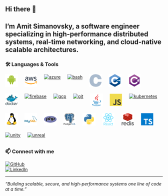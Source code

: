 ## Hi there 👋

I’m **Amit Simanovsky**, a software engineer specializing in **high-performance distributed systems**, **real-time networking**, and **cloud-native scalable architectures**.
---

### 🛠️ Languages & Tools
<div style="display: flex; flex-wrap: wrap; gap: 12px; max-width: 700px;">

<a href="https://developer.android.com" target="_blank" rel="noreferrer" title="Android">
  <img src="https://raw.githubusercontent.com/devicons/devicon/master/icons/android/android-original-wordmark.svg" alt="android" width="40" height="40" style="vertical-align:middle; margin:0 10px 10px 0;"/>
</a>
<a href="https://aws.amazon.com" target="_blank" rel="noreferrer" title="AWS">
  <img src="https://raw.githubusercontent.com/devicons/devicon/master/icons/amazonwebservices/amazonwebservices-original-wordmark.svg" alt="aws" width="40" height="40" style="vertical-align:middle; margin:0 10px 10px 0;"/>
</a>
<a href="https://azure.microsoft.com/en-in/" target="_blank" rel="noreferrer" title="Azure">
  <img src="https://www.vectorlogo.zone/logos/microsoft_azure/microsoft_azure-icon.svg" alt="azure" width="40" height="40" style="vertical-align:middle; margin:0 10px 10px 0;"/>
</a>
<a href="https://www.gnu.org/software/bash/" target="_blank" rel="noreferrer" title="Bash">
  <img src="https://www.vectorlogo.zone/logos/gnu_bash/gnu_bash-icon.svg" alt="bash" width="40" height="40" style="vertical-align:middle; margin:0 10px 10px 0;"/>
</a>

<a href="https://www.cprogramming.com/" target="_blank" rel="noreferrer" title="C">
  <img src="https://raw.githubusercontent.com/devicons/devicon/master/icons/c/c-original.svg" alt="c" width="40" height="40" style="vertical-align:middle; margin:0 10px 10px 0;"/>
</a>
<a href="https://www.w3schools.com/cpp/" target="_blank" rel="noreferrer" title="C++">
  <img src="https://raw.githubusercontent.com/devicons/devicon/master/icons/cplusplus/cplusplus-original.svg" alt="cplusplus" width="40" height="40" style="vertical-align:middle; margin:0 10px 10px 0;"/>
</a>
<a href="https://www.w3schools.com/cs/" target="_blank" rel="noreferrer" title="C#">
  <img src="https://raw.githubusercontent.com/devicons/devicon/master/icons/csharp/csharp-original.svg" alt="csharp" width="40" height="40" style="vertical-align:middle; margin:0 10px 10px 0;"/>
</a>

<a href="https://www.docker.com/" target="_blank" rel="noreferrer" title="Docker">
  <img src="https://raw.githubusercontent.com/devicons/devicon/master/icons/docker/docker-original-wordmark.svg" alt="docker" width="40" height="40" style="vertical-align:middle; margin:0 10px 10px 0;"/>
</a>
<a href="https://firebase.google.com/" target="_blank" rel="noreferrer" title="Firebase">
  <img src="https://www.vectorlogo.zone/logos/firebase/firebase-icon.svg" alt="firebase" width="40" height="40" style="vertical-align:middle; margin:0 10px 10px 0;"/>
</a>
<a href="https://cloud.google.com" target="_blank" rel="noreferrer" title="Google Cloud Platform">
  <img src="https://www.vectorlogo.zone/logos/google_cloud/google_cloud-icon.svg" alt="gcp" width="40" height="40" style="vertical-align:middle; margin:0 10px 10px 0;"/>
</a>

<a href="https://git-scm.com/" target="_blank" rel="noreferrer" title="Git">
  <img src="https://www.vectorlogo.zone/logos/git-scm/git-scm-icon.svg" alt="git" width="40" height="40" style="vertical-align:middle; margin:0 10px 10px 0;"/>
</a>
<a href="https://www.java.com" target="_blank" rel="noreferrer" title="Java">
  <img src="https://raw.githubusercontent.com/devicons/devicon/master/icons/java/java-original.svg" alt="java" width="40" height="40" style="vertical-align:middle; margin:0 10px 10px 0;"/>
</a>
<a href="https://developer.mozilla.org/en-US/docs/Web/JavaScript" target="_blank" rel="noreferrer" title="JavaScript">
  <img src="https://raw.githubusercontent.com/devicons/devicon/master/icons/javascript/javascript-original.svg" alt="javascript" width="40" height="40" style="vertical-align:middle; margin:0 10px 10px 0;"/>
</a>

<a href="https://kubernetes.io" target="_blank" rel="noreferrer" title="Kubernetes">
  <img src="https://www.vectorlogo.zone/logos/kubernetes/kubernetes-icon.svg" alt="kubernetes" width="40" height="40" style="vertical-align:middle; margin:0 10px 10px 0;"/>
</a>
<a href="https://www.linux.org/" target="_blank" rel="noreferrer" title="Linux">
  <img src="https://raw.githubusercontent.com/devicons/devicon/master/icons/linux/linux-original.svg" alt="linux" width="40" height="40" style="vertical-align:middle; margin:0 10px 10px 0;"/>
</a>
<a href="https://www.mysql.com/" target="_blank" rel="noreferrer" title="MySQL">
  <img src="https://raw.githubusercontent.com/devicons/devicon/master/icons/mysql/mysql-original-wordmark.svg" alt="mysql" width="40" height="40" style="vertical-align:middle; margin:0 10px 10px 0;"/>
</a>

<a href="https://www.php.net" target="_blank" rel="noreferrer" title="PHP">
  <img src="https://raw.githubusercontent.com/devicons/devicon/master/icons/php/php-original.svg" alt="php" width="40" height="40" style="vertical-align:middle; margin:0 10px 10px 0;"/>
</a>
<a href="https://www.postgresql.org" target="_blank" rel="noreferrer" title="PostgreSQL">
  <img src="https://raw.githubusercontent.com/devicons/devicon/master/icons/postgresql/postgresql-original-wordmark.svg" alt="postgresql" width="40" height="40" style="vertical-align:middle; margin:0 10px 10px 0;"/>
</a>
<a href="https://www.python.org" target="_blank" rel="noreferrer" title="Python">
  <img src="https://raw.githubusercontent.com/devicons/devicon/master/icons/python/python-original.svg" alt="python" width="40" height="40" style="vertical-align:middle; margin:0 10px 10px 0;"/>
</a>

<a href="https://reactjs.org/" target="_blank" rel="noreferrer" title="React">
  <img src="https://raw.githubusercontent.com/devicons/devicon/master/icons/react/react-original-wordmark.svg" alt="react" width="40" height="40" style="vertical-align:middle; margin:0 10px 10px 0;"/>
</a>
<a href="https://redis.io" target="_blank" rel="noreferrer" title="Redis">
  <img src="https://raw.githubusercontent.com/devicons/devicon/master/icons/redis/redis-original-wordmark.svg" alt="redis" width="40" height="40" style="vertical-align:middle; margin:0 10px 10px 0;"/>
</a>
<a href="https://www.typescriptlang.org/" target="_blank" rel="noreferrer" title="TypeScript">
  <img src="https://raw.githubusercontent.com/devicons/devicon/master/icons/typescript/typescript-original.svg" alt="typescript" width="40" height="40" style="vertical-align:middle; margin:0 10px 10px 0;"/>
</a>

<a href="https://unity.com/" target="_blank" rel="noreferrer" title="Unity">
  <img src="https://www.vectorlogo.zone/logos/unity3d/unity3d-icon.svg" alt="unity" width="40" height="40" style="vertical-align:middle; margin:0 10px 10px 0;"/>
</a>
<a href="https://unrealengine.com/" target="_blank" rel="noreferrer" title="Unreal Engine">
  <img src="https://raw.githubusercontent.com/kenangundogan/fontisto/036b7eca71aab1bef8e6a0518f7329f13ed62f6b/icons/svg/brand/unreal-engine.svg" alt="unreal" width="40" height="40" style="vertical-align:middle; margin:0 10px 10px 0;"/>
</a>
</div>


### 📫 Connect with me  
[![GitHub](https://img.shields.io/badge/GitHub-100000?style=for-the-badge&logo=github&logoColor=white)](https://github.com/Amitsim)  
[![LinkedIn](https://img.shields.io/badge/LinkedIn-0077B5?style=for-the-badge&logo=linkedin&logoColor=white)](https://linkedin.com/in/amitsimanovsky)

---

*“Building scalable, secure, and high-performance systems one line of code at a time.”*
